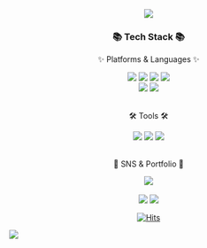 <div align=center>
	<img src="https://capsule-render.vercel.app/api?type=waving&color=00FFFF&height=200&section=header&text=HyeonSeok%20Lim%20Github!&fontSize=65" />	

</div>
<div align=center>
	<h3>📚 Tech Stack 📚</h3>
	<p>✨ Platforms & Languages ✨</p>
</div>
<div align="center">
	<img src="https://img.shields.io/badge/Python-3776AB?style=flat&logo=python&logoColor=white" />
	<img src="https://img.shields.io/badge/Pytorch-EE4C2C?style=flat&logo=pytorch&logoColor=white" />
	<img src="https://img.shields.io/badge/Jupyter-F37626?style=flat&logo=jupyter&logoColor=white" />
	<img src="https://img.shields.io/badge/Pandas-150458?style=flat&logo=pandas&logoColor=white" />
	<br>
	<img src="https://img.shields.io/badge/Scikit-F7931E?style=flat&logo=scikit-learn&logoColor=white" />
	<img src="https://img.shields.io/badge/Java-007396?style=flat&logo=Conda-Forge&logoColor=white" />
</div>
<br>
<div align=center>
	<p>🛠 Tools 🛠</p>
</div>
<div align=center>
	<img src="https://img.shields.io/badge/Eclipse%20IDE-2C2255?style=flat&logo=EclipseIDE&logoColor=white" />
	<img src="https://img.shields.io/badge/Visual%20Studio%20Code-007ACC?style=flat&logo=VisualStudioCode&logoColor=white" />
	<img src="https://img.shields.io/badge/GitHub-181717?style=flat&logo=GitHub&logoColor=white" />
</div>
<br>
<div align=center>
	<p>🎨 SNS & Portfolio 🎨</p>
</div>
<div align=center>
	<a href="mailto:gustjrantk@gmail.com">
		<img src="https://img.shields.io/badge/Mail-30B980?style=flat&logo=Gmail&logoColor=white" />
	</a>
</div>
<div align=center>
	<br>
<img src="https://github-readme-stats.vercel.app/api/top-langs/?username=lhsstn&layout=compact">
<img src="https://github-readme-stats.vercel.app/api?username=lhsstn&show_icons=true">
	
[![Hits](https://hits.seeyoufarm.com/api/count/incr/badge.svg?url=https%3A%2F%2Fgithub.com%2Flhsstn&count_bg=%239E9E9E&title_bg=%23000000&icon=&icon_color=%23E7E7E7&title=Welcome&edge_flat=false)](https://hits.seeyoufarm.com)

</div>

![](./profile-3d-contrib/profile-green-animate.svg)
